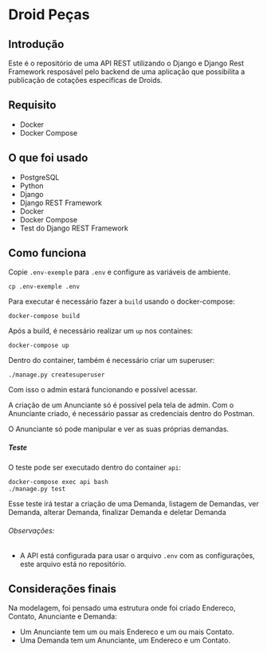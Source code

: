 # Droid Peças

## Introdução

Este é o repositório de uma API REST utilizando o Django e Django Rest Framework resposável pelo backend de uma aplicação que possibilita a publicação de cotações especificas de Droids.

## Requisito

* Docker
* Docker Compose

## O que foi usado

* PostgreSQL
* Python
* Django
* Django REST Framework
* Docker
* Docker Compose
* Test do Django REST Framework

## Como funciona

Copie `.env-exemple` para `.env` e configure as variáveis de ambiente.

```shell
cp .env-exemple .env
```

Para executar é necessário fazer a `build` usando o docker-compose:

```
docker-compose build
```

Após a build, é necessário realizar um `up` nos containes:

```
docker-compose up
```

Dentro do container, também é necessário criar um superuser:

```
./manage.py createsuperuser
```

Com isso o admin estará funcionando e possível acessar.

A criação de um Anunciante só é possível pela tela de admin. Com o Anunciante criado, é necessário passar as credenciais dentro do Postman.

O Anunciante só pode manipular e ver as suas próprias demandas.

##### Teste

O teste pode ser executado dentro do container `api`:

```
docker-compose exec api bash
./manage.py test
```

Esse teste irá testar a criação de uma Demanda, listagem de Demandas, ver Demanda, alterar Demanda, finalizar Demanda e deletar Demanda

###### Observações:

* A API está configurada para usar o arquivo `.env` com as configurações, este arquivo está no repositório.

## Considerações finais

Na modelagem, foi pensado uma estrutura onde foi criado Endereco, Contato, Anunciante e Demanda:

* Um Anunciante tem um ou mais Endereco e um ou mais Contato.
* Uma Demanda tem um Anunciante, um Endereco e um Contato.
